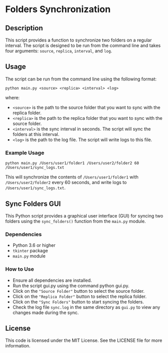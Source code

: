 # Folders Synchronization

## Description

This script provides a function to synchronize two folders on a regular interval. The script is designed to be run from the command line and takes four arguments: `source`, `replica`, `interval`, and `log`.

## Usage

The script can be run from the command line using the following format:
```
python main.py <source> <replica> <interval> <log>
```
where:
* `<source>` is the path to the source folder that you want to sync with the replica folder.
* `<replica>` is the path to the replica folder that you want to sync with the source folder.
* `<interval>` is the sync interval in seconds. The script will sync the folders at this interval.
* `<log>` is the path to the log file. The script will write logs to this file.
### Example Usage
```
python main.py /Users/user1/folder1 /Users/user2/folder2 60 /Users/user1/sync_logs.txt
```
This will synchronize the contents of `/Users/user1/folder1` with `/Users/user2/folder2` every 60 seconds, and write logs to `/Users/user1/sync_logs.txt`.

## Sync Folders GUI

This Python script provides a graphical user interface (GUI) for syncing two folders using the `sync_folders()` function from the `main.py` module.
### Dependencies
*  Python 3.6 or higher
*  `tkinter` package
*  `main.py` module
### How to Use
* Ensure all dependencies are installed.
* Run the script gui.py using the command python gui.py.
* Click on the `"Source Folder"` button to select the source folder.
* Click on the `"Replica Folder"` button to select the replica folder.
* Click on the `"Sync Folders"` button to start syncing the folders.
* Check the log file `sync.log` in the same directory as `gui.py` to view any changes made during the sync.

## License

This code is licensed under the MIT License. See the LICENSE file for more information.
